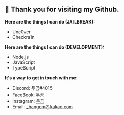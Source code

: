 ## 👐 Thank you for visiting my Github.

**Here are the things I can do (JAILBREAK):**

- Unc0ver
- Checkra1n

**Here are the things I can do (DEVELOPMENT):**

- Node.js
- JavaScript
- TypeScript

**It's a way to get in touch with me:**

- Discord: 두곰#4015
- FaceBook: [두곰](https://www.facebook.com/hg.aaqs1221/)
- Instagram: [두곰](https://www.instagram.com/hg_aaqs1221/)
- Email: [_hangom@kakao.com](mailto:_hangom@kakao.com)
